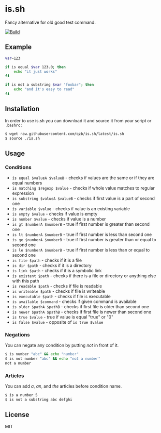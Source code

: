# is.sh

Fancy alternative for old good test command.

[![Build][travis-image]][travis-url]

## Example

```sh
var=123

if is equal $var 123.0; then
    echo "it just works"
fi

if is not a substring $var "foobar"; then
    echo "and it's easy to read"
fi
```

## Installation

In order to use is.sh you can download it and source it from your script or
``.bashrc:``


```sh
$ wget raw.githubusercontent.com/qzb/is.sh/latest/is.sh
$ source ./is.sh
```

## Usage

### Conditions

* ``is equal $valueA $valueB`` - checks if values are the same or if they are equal numbers
* ``is matching $regexp $value`` - checks if whole value matches to regular expression
* ``is substring $valueA $valueB`` - checks if first value is a part of second one
* ``is variable $value`` - checks if value is an existing variable
* ``is empty $value`` - checks if value is empty
* ``is number $value`` - checks if value is a number
* ``is gt $numberA $numberB`` - true if first number is greater than second one
* ``is lt $numberA $numberB`` - true if first number is less than second one
* ``is ge $numberA $numberB`` - true if first number is greater than or equal to second one
* ``is le $numberA $numberB`` - true if first number is less than or equal to second one
* ``is file $path`` - checks if it is a file
* ``is dir $path`` - checks if it is a directory
* ``is link $path`` - checks if it is a symbolic link
* ``is existent $path`` - checks if there is a file or directory or anything else with this path
* ``is readable $path`` - checks if file is readable
* ``is writeable $path`` - checks if file is writeable
* ``is executable $path`` - checks if file is executable
* ``is available $command`` - checks if given command is available
* ``is older $pathA $pathB`` - checks if first file is older than second one
* ``is newer $pathA $pathB`` - checks if first file is newer than second one
* ``is true $value`` - true if value is equal "true" or "0"
* ``is false $value`` - opposite of ``is true $value``

### Negations

You can negate any condition by putting *not* in front of it.

```sh
$ is number "abc" && echo "number"
$ is not number "abc" && echo "not a number"
not a number
```

### Articles

You can add *a*, *an*, and *the* articles before condition name.

```sh
$ is a number 5
$ is not a substring abc defghi
```

## License

MIT


[travis-image]: https://img.shields.io/travis/qzb/is.sh/master.svg
[travis-url]: https://travis-ci.org/qzb/is.sh
